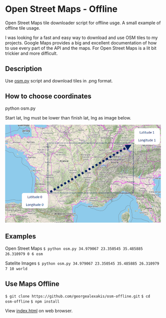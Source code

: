 # Open Street Maps - Offline

Open Street Maps tile downloader script for offline usge. A small example of offline tile usage.

I was looking for a fast and easy way to download and use OSM tiles to my projects. Google Maps provides a big and excellent documentation of how to use every part of the API and the maps. For Open Street Maps is a lit bit trickier and more difficult.

## Description

Use [osm.py](https://github.com/georgealexakis/osm-offline/blob/main/osm.py) script and download tiles in .png format.

## How to choose coordinates

python osm.py <start lat> <start lng> <finish lat> <finish lng> <min zoom> <max zoom> <type>

Start lat, lng must be lower than finish lat, lng as image below.

![OSM choose coordinates](images/osm.png)

## Examples

Open Street Maps
``` $ python osm.py 34.979067 23.350545 35.485885 26.310979 0 6 osm ```

Satelite Images
``` $ python osm.py 34.979067 23.350545 35.485885 26.310979 7 10 world ```

## Use Maps Offline

``` $ git clone https://github.com/georgealexakis/osm-offline.git ```
``` $ cd osm-offline ```
``` $ npm install ```

View [index.html](https://github.com/georgealexakis/osm-offline/blob/main/index.html) on web browser.
